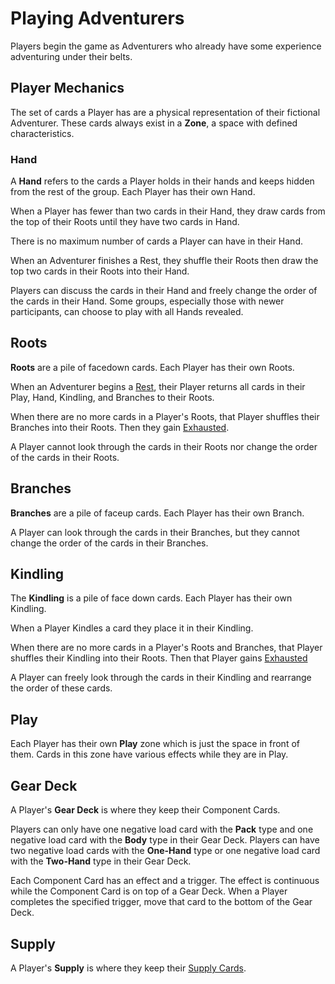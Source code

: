 # Playing Adventurers

Players begin the game as Adventurers who already have some experience adventuring under their belts. 

## Player Mechanics

The set of cards a Player has are a physical representation of their fictional Adventurer. These cards always exist in a **Zone**, a space with defined characteristics. 

### Hand

A **Hand** refers to the cards a Player holds in their hands and keeps hidden from the rest of the group. Each Player has their own Hand.

When a Player has fewer than two cards in their Hand, they draw cards from the top of their Roots until they have two cards in Hand.

There is no maximum number of cards a Player can have in their Hand. 

When an Adventurer finishes a Rest, they shuffle their Roots then draw the top two cards in their Roots into their Hand. 

Players can discuss the cards in their Hand and freely change the order of the cards in their Hand. Some groups, especially those with newer participants, can choose to play with all Hands revealed.

## Roots

**Roots** are a pile of facedown cards. Each Player has their own Roots. 

<!-- insert example here -->

When an Adventurer begins a [Rest](Rest), their Player returns all cards in their Play, Hand, Kindling, and Branches to their Roots.

When there are no more cards in a Player's Roots, that Player shuffles their Branches into their Roots. Then they gain [Exhausted](fixlink).  

A Player cannot look through the cards in their Roots nor change the order of the cards in their Roots.

## Branches

**Branches** are a pile of faceup cards. Each Player has their own Branch.  

A Player can look through the cards in their Branches, but they cannot change the order of the cards in their Branches.

## Kindling

The **Kindling** is a pile of face down cards. Each Player has their own Kindling. 

When a Player Kindles a card they place it in their Kindling. 

<!-- insert example here -->

When there are no more cards in a Player's Roots and Branches, that Player shuffles their Kindling into their Roots. Then that Player gains [Exhausted](fixlink)

A Player can freely look through the cards in their Kindling and rearrange the order of these cards.

## Play

Each Player has their own **Play** zone which is just the space in front of them. Cards in this zone have various effects while they are in Play. 

## Gear Deck

A Player's **Gear Deck** is where they keep their Component Cards. 

Players can only have one negative load card with the **Pack** type and one negative load card with the **Body** type in their Gear Deck. Players can have two negative load cards with the **One-Hand** type or one negative load card with the **Two-Hand** type in their Gear Deck. 

Each Component Card has an effect and a trigger. The effect is continuous while the Component Card is on top of a Gear Deck. When a Player completes the specified trigger, move that card to the bottom of the Gear Deck.

## Supply

A Player's **Supply** is where they keep their [Supply Cards](SupplyCards). 
